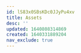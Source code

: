 ```yaml
---
id: lS83x0SBsKDc0JJyPu4xv
title: Assets
desc: ''
updated: 1640808314869
created: 1640331889204
nav_exclude: true
---
```

